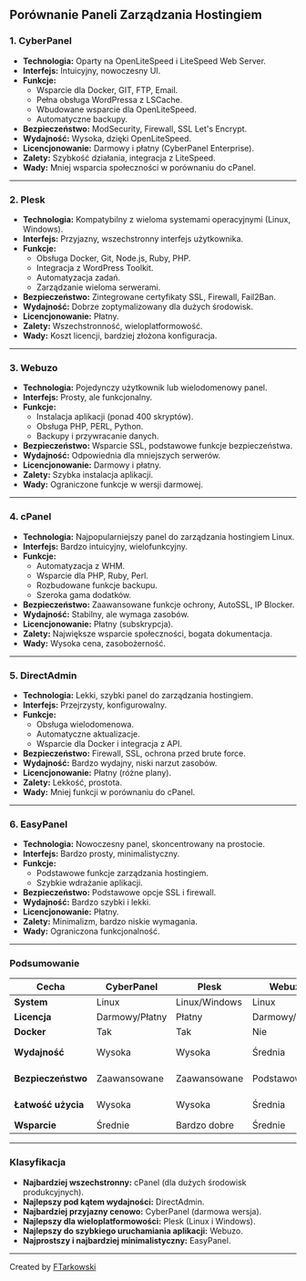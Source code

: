 ## Porównanie Paneli Zarządzania Hostingiem

### 1. **CyberPanel**
- **Technologia:** Oparty na OpenLiteSpeed i LiteSpeed Web Server.
- **Interfejs:** Intuicyjny, nowoczesny UI.
- **Funkcje:**
  - Wsparcie dla Docker, GIT, FTP, Email.
  - Pełna obsługa WordPressa z LSCache.
  - Wbudowane wsparcie dla OpenLiteSpeed.
  - Automatyczne backupy.
- **Bezpieczeństwo:** ModSecurity, Firewall, SSL Let's Encrypt.
- **Wydajność:** Wysoka, dzięki OpenLiteSpeed.
- **Licencjonowanie:** Darmowy i płatny (CyberPanel Enterprise).
- **Zalety:** Szybkość działania, integracja z LiteSpeed.
- **Wady:** Mniej wsparcia społeczności w porównaniu do cPanel.

---

### 2. **Plesk**
- **Technologia:** Kompatybilny z wieloma systemami operacyjnymi (Linux, Windows).
- **Interfejs:** Przyjazny, wszechstronny interfejs użytkownika.
- **Funkcje:**
  - Obsługa Docker, Git, Node.js, Ruby, PHP.
  - Integracja z WordPress Toolkit.
  - Automatyzacja zadań.
  - Zarządzanie wieloma serwerami.
- **Bezpieczeństwo:** Zintegrowane certyfikaty SSL, Firewall, Fail2Ban.
- **Wydajność:** Dobrze zoptymalizowany dla dużych środowisk.
- **Licencjonowanie:** Płatny.
- **Zalety:** Wszechstronność, wieloplatformowość.
- **Wady:** Koszt licencji, bardziej złożona konfiguracja.

---

### 3. **Webuzo**
- **Technologia:** Pojedynczy użytkownik lub wielodomenowy panel.
- **Interfejs:** Prosty, ale funkcjonalny.
- **Funkcje:**
  - Instalacja aplikacji (ponad 400 skryptów).
  - Obsługa PHP, PERL, Python.
  - Backupy i przywracanie danych.
- **Bezpieczeństwo:** Wsparcie SSL, podstawowe funkcje bezpieczeństwa.
- **Wydajność:** Odpowiednia dla mniejszych serwerów.
- **Licencjonowanie:** Darmowy i płatny.
- **Zalety:** Szybka instalacja aplikacji.
- **Wady:** Ograniczone funkcje w wersji darmowej.

---

### 4. **cPanel**
- **Technologia:** Najpopularniejszy panel do zarządzania hostingiem Linux.
- **Interfejs:** Bardzo intuicyjny, wielofunkcyjny.
- **Funkcje:**
  - Automatyzacja z WHM.
  - Wsparcie dla PHP, Ruby, Perl.
  - Rozbudowane funkcje backupu.
  - Szeroka gama dodatków.
- **Bezpieczeństwo:** Zaawansowane funkcje ochrony, AutoSSL, IP Blocker.
- **Wydajność:** Stabilny, ale wymaga zasobów.
- **Licencjonowanie:** Płatny (subskrypcja).
- **Zalety:** Największe wsparcie społeczności, bogata dokumentacja.
- **Wady:** Wysoka cena, zasobożerność.

---

### 5. **DirectAdmin**
- **Technologia:** Lekki, szybki panel do zarządzania hostingiem.
- **Interfejs:** Przejrzysty, konfigurowalny.
- **Funkcje:**
  - Obsługa wielodomenowa.
  - Automatyczne aktualizacje.
  - Wsparcie dla Docker i integracja z API.
- **Bezpieczeństwo:** Firewall, SSL, ochrona przed brute force.
- **Wydajność:** Bardzo wydajny, niski narzut zasobów.
- **Licencjonowanie:** Płatny (różne plany).
- **Zalety:** Lekkość, prostota.
- **Wady:** Mniej funkcji w porównaniu do cPanel.

---

### 6. **EasyPanel**
- **Technologia:** Nowoczesny panel, skoncentrowany na prostocie.
- **Interfejs:** Bardzo prosty, minimalistyczny.
- **Funkcje:**
  - Podstawowe funkcje zarządzania hostingiem.
  - Szybkie wdrażanie aplikacji.
- **Bezpieczeństwo:** Podstawowe opcje SSL i firewall.
- **Wydajność:** Bardzo szybki i lekki.
- **Licencjonowanie:** Płatny.
- **Zalety:** Minimalizm, bardzo niskie wymagania.
- **Wady:** Ograniczona funkcjonalność.

---

### Podsumowanie

| **Cecha**         | **CyberPanel**      | **Plesk**          | **Webuzo**         | **cPanel**         | **DirectAdmin**   | **EasyPanel**       |
|-------------------|----------------------|--------------------|--------------------|--------------------|--------------------|----------------------|
| **System**        | Linux                | Linux/Windows      | Linux              | Linux              | Linux              | Linux               |
| **Licencja**      | Darmowy/Płatny       | Płatny             | Darmowy/Płatny     | Płatny             | Płatny             | Płatny              |
| **Docker**        | Tak                  | Tak                | Nie                | Nie                | Tak                | Nie                 |
| **Wydajność**     | Wysoka               | Wysoka             | Średnia            | Wysoka             | Bardzo wysoka      | Bardzo wysoka       |
| **Bezpieczeństwo**| Zaawansowane         | Zaawansowane       | Podstawowe         | Bardzo wysokie     | Wysokie            | Podstawowe          |
| **Łatwość użycia**| Wysoka               | Wysoka             | Średnia            | Bardzo wysoka      | Wysoka             | Bardzo wysoka       |
| **Wsparcie**      | Średnie              | Bardzo dobre       | Średnie            | Najlepsze          | Dobre              | Podstawowe          |

---

### Klasyfikacja
- **Najbardziej wszechstronny:** cPanel (dla dużych środowisk produkcyjnych).
- **Najlepszy pod kątem wydajności:** DirectAdmin.
- **Najbardziej przyjazny cenowo:** CyberPanel (darmowa wersja).
- **Najlepszy dla wieloplatformowości:** Plesk (Linux i Windows).
- **Najlepszy do szybkiego uruchamiania aplikacji:** Webuzo.
- **Najprostszy i najbardziej minimalistyczny:** EasyPanel.

---

Created by <a href="https://github.com/FTarkowski/" target="_blank">FTarkowski</a>

